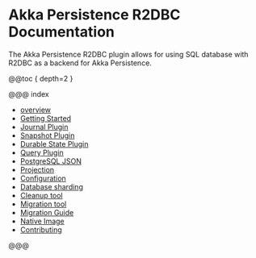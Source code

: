 # Akka Persistence R2DBC Documentation

The Akka Persistence R2DBC plugin allows for using SQL database with R2DBC as a backend for Akka Persistence.

@@toc { depth=2 }

@@@ index

* [overview](overview.md)
* [Getting Started](getting-started.md)
* [Journal Plugin](journal.md)
* [Snapshot Plugin](snapshots.md)
* [Durable State Plugin](durable-state-store.md)
* [Query Plugin](query.md)
* [PostgreSQL JSON](postgres_json.md)
* [Projection](projection.md)
* [Configuration](config.md)
* [Database sharding](data-partition.md)
* [Cleanup tool](cleanup.md)
* [Migration tool](migration.md)
* [Migration Guide](migration-guide.md)
* [Native Image](native-image.md)
* [Contributing](contributing.md)

@@@


